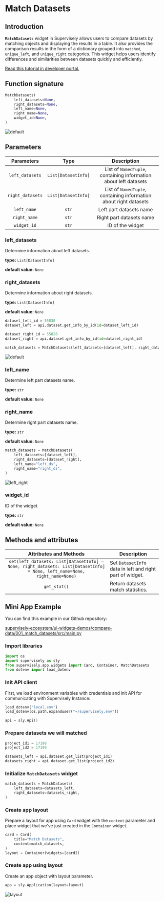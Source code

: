 # Match Datasets

## Introduction

**`MatchDatasets`** widget in Supervisely allows users to compare datasets by matching objects and displaying the results in a table. It also provides the comparison results in the form of a dictionary grouped into `matched`, `unique_left`, and `unique_right` categories. This widget helps users identify differences and similarities between datasets quickly and efficiently.

[Read this tutorial in developer portal.](https://developer.supervisely.com/app-development/widgets/compare-data/matchdatasets)

## Function signature

```python
MatchDatasets(
    left_datasets=None,
    right_datasets=None,
    left_name=None,
    right_name=None,
    widget_id=None,
)
```

![default](https://user-images.githubusercontent.com/120389559/221359482-93e1897f-2820-40da-bb99-c7bc057742bf.png)

## Parameters

|    Parameters    |        Type         |                            Description                            |
| :--------------: | :-----------------: | :---------------------------------------------------------------: |
| `left_datasets`  | `List[DatasetInfo]` | List of `NamedTuple`, containing information about left datasets  |
| `right_datasets` | `List[DatasetInfo]` | List of `NamedTuple`, containing information about right datasets |
|   `left_name`    |        `str`        |                      Left part datasets name                      |
|   `right_name`   |        `str`        |                     Right part datasets name                      |
|   `widget_id`    |        `str`        |                         ID of the widget                          |

### left_datasets

Determine information about left datasets.

**type:** `List[DatasetInfo]`

**default value:** `None`

### right_datasets

Determine information about right datasets.

**type:** `List[DatasetInfo]`

**default value:** `None`

```python
dataset_left_id = 55830
dataset_left = api.dataset.get_info_by_id(id=dataset_left_id)

dataset_right_id = 55826
dataset_right = api.dataset.get_info_by_id(id=dataset_right_id)

match_datasets = MatchDatasets(left_datasets=[dataset_left], right_datasets=[dataset_right])
```

![default](https://user-images.githubusercontent.com/120389559/221359482-93e1897f-2820-40da-bb99-c7bc057742bf.png)

### left_name

Determine left part datasets name.

**type:** `str`

**default value:** `None`

### right_name

Determine right part datasets name.

**type:** `str`

**default value:** `None`

```python
match_datasets = MatchDatasets(
    left_datasets=[dataset_left],
    right_datasets=[dataset_right],
    left_name="left_ds",
    right_name="right_ds",
)
```

![left_right](https://user-images.githubusercontent.com/120389559/221360077-aade1945-c38f-42f4-8e96-0e757fb1cc3d.png)

### widget_id

ID of the widget.

**type:** `str`

**default value:** `None`

## Methods and attributes

|                                                  Attributes and Methods                                                   | Description                                              |
| :-----------------------------------------------------------------------------------------------------------------------: | -------------------------------------------------------- |
| `set(left_datasets: List[DatasetInfo] = None, right_datasets: List[DatasetInfo] = None, left_name=None, right_name=None)` | Set `DatasetInfo` data in left and right part of widget. |
|                                                       `get_stat()`                                                        | Return datasets match statistics.                        |

## Mini App Example

You can find this example in our Github repository:

[supervisely-ecosystem/ui-widgets-demos/compare-data/001_match_datasets/src/main.py](https://github.com/supervisely-ecosystem/ui-widgets-demos/blob/master/compare-data/001_match_datasets/src/main.py)

### Import libraries

```python
import os
import supervisely as sly
from supervisely.app.widgets import Card, Container, MatchDatasets
from dotenv import load_dotenv
```

### Init API client

First, we load environment variables with credentials and init API for communicating with Supervisely Instance:

```python
load_dotenv("local.env")
load_dotenv(os.path.expanduser("~/supervisely.env"))

api = sly.Api()
```

### Prepare datasets we will matched

```python
project_id1 = 17198
project_id2 = 17199

datasets_left = api.dataset.get_list(project_id1)
datasets_right = api.dataset.get_list(project_id2)
```

### Initialize `MatchDatasets` widget

```python
match_datasets = MatchDatasets(
    left_datasets=datasets_left,
    right_datasets=datasets_right,
)
```

### Create app layout

Prepare a layout for app using `Card` widget with the `content` parameter and place widget that we've just created in the `Container` widget.

```python
card = Card(
    title="Match Datasets",
    content=match_datasets,
)
layout = Container(widgets=[card])
```

### Create app using layout

Create an app object with layout parameter.

```python
app = sly.Application(layout=layout)
```

![layout](https://user-images.githubusercontent.com/120389559/221360552-53097a9d-585f-4391-99a4-d065636d8560.png)

